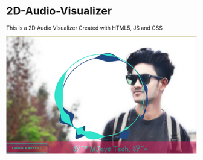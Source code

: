 # 2D-Audio-Visualizer
This is a 2D Audio Visualizer Created with HTML5, JS and CSS

![Audio Visualizer](https://github.com/MJeys/2D-Audio-Visualizer/blob/master/test.PNG) 

